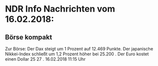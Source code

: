 # NDR Info Nachrichten vom 16.02.2018:


## Börse kompakt
Zur Börse: Der Dax steigt um  1  Prozent auf  12.469  Punkte. Der japanische Nikkei-Index schließt um  1,2  Prozent höher bei  25.200 . Der Euro kostet einen Dollar  25 27 . 16.02.2018 11:15 Uhr 

